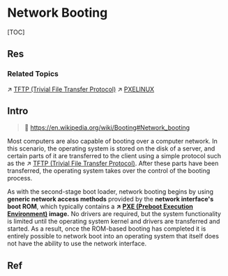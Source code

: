 # Network Booting

[TOC]



## Res
### Related Topics
↗ [TFTP (Trivial File Transfer Protocol)](../../../../../🏎️%20Computer%20Networking%20and%20Communication/📌%20Computer%20Networking%20Basics%20(Protocol%20Part)/0x01%20Application%20Layer/File%20Transferring/FTP%20(File%20Transfer%20Protocol)/TFTP%20(Trivial%20File%20Transfer%20Protocol).md)
↗ [PXELINUX](../Syslinux%20Project/PXELINUX.md)



## Intro
> 🔗 https://en.wikipedia.org/wiki/Booting#Network_booting

Most computers are also capable of booting over a computer network. In this scenario, the operating system is stored on the disk of a server, and certain parts of it are transferred to the client using a simple protocol such as the ↗ [TFTP (Trivial File Transfer Protocol)](../../../../../🏎️%20Computer%20Networking%20and%20Communication/📌%20Computer%20Networking%20Basics%20(Protocol%20Part)/0x01%20Application%20Layer/File%20Transferring/FTP%20(File%20Transfer%20Protocol)/TFTP%20(Trivial%20File%20Transfer%20Protocol).md). After these parts have been transferred, the operating system takes over the control of the booting process.

As with the second-stage boot loader, network booting begins by using **generic network access methods** provided by the **network interface's boot ROM**, which typically contains a **↗ [PXE (Preboot Execution Environment)](PXE%20(Preboot%20Execution%20Environment)/PXE%20(Preboot%20Execution%20Environment).md) image.** No drivers are required, but the system functionality is limited until the operating system kernel and drivers are transferred and started. As a result, once the ROM-based booting has completed it is entirely possible to network boot into an operating system that itself does not have the ability to use the network interface.



## Ref


